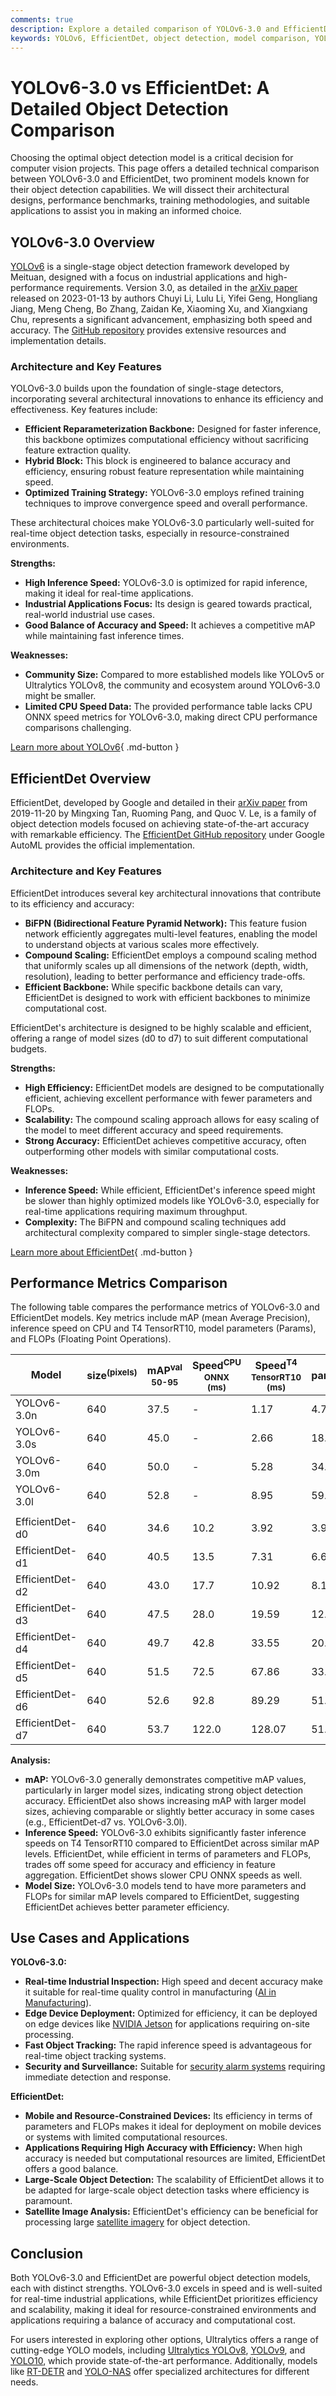 ```yaml
---
comments: true
description: Explore a detailed comparison of YOLOv6-3.0 and EfficientDet including benchmarks, architectures, and applications for optimal object detection model choice.
keywords: YOLOv6, EfficientDet, object detection, model comparison, YOLOv6-3.0, EfficientDet-d7, computer vision, benchmarks, architecture, real-time detection
---
```


# YOLOv6-3.0 vs EfficientDet: A Detailed Object Detection Comparison

Choosing the optimal object detection model is a critical decision for computer vision projects. This page offers a detailed technical comparison between YOLOv6-3.0 and EfficientDet, two prominent models known for their object detection capabilities. We will dissect their architectural designs, performance benchmarks, training methodologies, and suitable applications to assist you in making an informed choice.

<script async src="https://cdn.jsdelivr.net/npm/chart.js"></script>
<script defer src="../../javascript/benchmark.js"></script>

<canvas id="modelComparisonChart" width="1024" height="400" active-models='["YOLOv6-3.0", "EfficientDet"]'></canvas>

## YOLOv6-3.0 Overview

[YOLOv6](https://docs.ultralytics.com/models/yolov6/) is a single-stage object detection framework developed by Meituan, designed with a focus on industrial applications and high-performance requirements. Version 3.0, as detailed in the [arXiv paper](https://arxiv.org/abs/2301.05586) released on 2023-01-13 by authors Chuyi Li, Lulu Li, Yifei Geng, Hongliang Jiang, Meng Cheng, Bo Zhang, Zaidan Ke, Xiaoming Xu, and Xiangxiang Chu, represents a significant advancement, emphasizing both speed and accuracy. The [GitHub repository](https://github.com/meituan/YOLOv6) provides extensive resources and implementation details.

### Architecture and Key Features

YOLOv6-3.0 builds upon the foundation of single-stage detectors, incorporating several architectural innovations to enhance its efficiency and effectiveness. Key features include:

- **Efficient Reparameterization Backbone:** Designed for faster inference, this backbone optimizes computational efficiency without sacrificing feature extraction quality.
- **Hybrid Block:** This block is engineered to balance accuracy and efficiency, ensuring robust feature representation while maintaining speed.
- **Optimized Training Strategy:** YOLOv6-3.0 employs refined training techniques to improve convergence speed and overall performance.

These architectural choices make YOLOv6-3.0 particularly well-suited for real-time object detection tasks, especially in resource-constrained environments.

**Strengths:**

- **High Inference Speed:** YOLOv6-3.0 is optimized for rapid inference, making it ideal for real-time applications.
- **Industrial Applications Focus:** Its design is geared towards practical, real-world industrial use cases.
- **Good Balance of Accuracy and Speed:** It achieves a competitive mAP while maintaining fast inference times.

**Weaknesses:**

- **Community Size:** Compared to more established models like YOLOv5 or Ultralytics YOLOv8, the community and ecosystem around YOLOv6-3.0 might be smaller.
- **Limited CPU Speed Data:** The provided performance table lacks CPU ONNX speed metrics for YOLOv6-3.0, making direct CPU performance comparisons challenging.

[Learn more about YOLOv6](https://docs.ultralytics.com/models/yolov6/){ .md-button }

## EfficientDet Overview

EfficientDet, developed by Google and detailed in their [arXiv paper](https://arxiv.org/abs/1911.09070) from 2019-11-20 by Mingxing Tan, Ruoming Pang, and Quoc V. Le, is a family of object detection models focused on achieving state-of-the-art accuracy with remarkable efficiency. The [EfficientDet GitHub repository](https://github.com/google/automl/tree/master/efficientdet) under Google AutoML provides the official implementation.

### Architecture and Key Features

EfficientDet introduces several key architectural innovations that contribute to its efficiency and accuracy:

- **BiFPN (Bidirectional Feature Pyramid Network):** This feature fusion network efficiently aggregates multi-level features, enabling the model to understand objects at various scales more effectively.
- **Compound Scaling:** EfficientDet employs a compound scaling method that uniformly scales up all dimensions of the network (depth, width, resolution), leading to better performance and efficiency trade-offs.
- **Efficient Backbone:** While specific backbone details can vary, EfficientDet is designed to work with efficient backbones to minimize computational cost.

EfficientDet's architecture is designed to be highly scalable and efficient, offering a range of model sizes (d0 to d7) to suit different computational budgets.

**Strengths:**

- **High Efficiency:** EfficientDet models are designed to be computationally efficient, achieving excellent performance with fewer parameters and FLOPs.
- **Scalability:** The compound scaling approach allows for easy scaling of the model to meet different accuracy and speed requirements.
- **Strong Accuracy:** EfficientDet achieves competitive accuracy, often outperforming other models with similar computational costs.

**Weaknesses:**

- **Inference Speed:** While efficient, EfficientDet's inference speed might be slower than highly optimized models like YOLOv6-3.0, especially for real-time applications requiring maximum throughput.
- **Complexity:** The BiFPN and compound scaling techniques add architectural complexity compared to simpler single-stage detectors.

[Learn more about EfficientDet](https://github.com/google/automl/tree/master/efficientdet){ .md-button }

## Performance Metrics Comparison

The following table compares the performance metrics of YOLOv6-3.0 and EfficientDet models. Key metrics include mAP (mean Average Precision), inference speed on CPU and T4 TensorRT10, model parameters (Params), and FLOPs (Floating Point Operations).

| Model           | size<sup>(pixels) | mAP<sup>val<br>50-95 | Speed<sup>CPU ONNX<br>(ms) | Speed<sup>T4 TensorRT10<br>(ms) | params<sup>(M) | FLOPs<sup>(B) |
| --------------- | ----------------- | -------------------- | -------------------------- | ------------------------------- | -------------- | ------------- |
| YOLOv6-3.0n     | 640               | 37.5                 | -                          | 1.17                            | 4.7            | 11.4          |
| YOLOv6-3.0s     | 640               | 45.0                 | -                          | 2.66                            | 18.5           | 45.3          |
| YOLOv6-3.0m     | 640               | 50.0                 | -                          | 5.28                            | 34.9           | 85.8          |
| YOLOv6-3.0l     | 640               | 52.8                 | -                          | 8.95                            | 59.6           | 150.7         |
|                 |                   |                      |                            |                                 |                |               |
| EfficientDet-d0 | 640               | 34.6                 | 10.2                       | 3.92                            | 3.9            | 2.54          |
| EfficientDet-d1 | 640               | 40.5                 | 13.5                       | 7.31                            | 6.6            | 6.1           |
| EfficientDet-d2 | 640               | 43.0                 | 17.7                       | 10.92                           | 8.1            | 11.0          |
| EfficientDet-d3 | 640               | 47.5                 | 28.0                       | 19.59                           | 12.0           | 24.9          |
| EfficientDet-d4 | 640               | 49.7                 | 42.8                       | 33.55                           | 20.7           | 55.2          |
| EfficientDet-d5 | 640               | 51.5                 | 72.5                       | 67.86                           | 33.7           | 130.0         |
| EfficientDet-d6 | 640               | 52.6                 | 92.8                       | 89.29                           | 51.9           | 226.0         |
| EfficientDet-d7 | 640               | 53.7                 | 122.0                      | 128.07                          | 51.9           | 325.0         |

**Analysis:**

- **mAP:** YOLOv6-3.0 generally demonstrates competitive mAP values, particularly in larger model sizes, indicating strong object detection accuracy. EfficientDet also shows increasing mAP with larger model sizes, achieving comparable or slightly better accuracy in some cases (e.g., EfficientDet-d7 vs. YOLOv6-3.0l).
- **Inference Speed:** YOLOv6-3.0 exhibits significantly faster inference speeds on T4 TensorRT10 compared to EfficientDet across similar mAP levels. EfficientDet, while efficient in terms of parameters and FLOPs, trades off some speed for accuracy and efficiency in feature aggregation. EfficientDet shows slower CPU ONNX speeds as well.
- **Model Size:** YOLOv6-3.0 models tend to have more parameters and FLOPs for similar mAP levels compared to EfficientDet, suggesting EfficientDet achieves better parameter efficiency.

## Use Cases and Applications

**YOLOv6-3.0:**

- **Real-time Industrial Inspection:** High speed and decent accuracy make it suitable for real-time quality control in manufacturing ([AI in Manufacturing](https://www.ultralytics.com/solutions/ai-in-manufacturing)).
- **Edge Device Deployment:** Optimized for efficiency, it can be deployed on edge devices like [NVIDIA Jetson](https://docs.ultralytics.com/guides/nvidia-jetson/) for applications requiring on-site processing.
- **Fast Object Tracking:** The rapid inference speed is advantageous for real-time object tracking systems.
- **Security and Surveillance:** Suitable for [security alarm systems](https://www.ultralytics.com/blog/security-alarm-system-projects-with-ultralytics-yolov8) requiring immediate detection and response.

**EfficientDet:**

- **Mobile and Resource-Constrained Devices:** Its efficiency in terms of parameters and FLOPs makes it ideal for deployment on mobile devices or systems with limited computational resources.
- **Applications Requiring High Accuracy with Efficiency:** When high accuracy is needed but computational resources are limited, EfficientDet offers a good balance.
- **Large-Scale Object Detection:** The scalability of EfficientDet allows it to be adapted for large-scale object detection tasks where efficiency is paramount.
- **Satellite Image Analysis:** EfficientDet's efficiency can be beneficial for processing large [satellite imagery](https://www.ultralytics.com/blog/using-computer-vision-to-analyse-satellite-imagery) for object detection.

## Conclusion

Both YOLOv6-3.0 and EfficientDet are powerful object detection models, each with distinct strengths. YOLOv6-3.0 excels in speed and is well-suited for real-time industrial applications, while EfficientDet prioritizes efficiency and scalability, making it ideal for resource-constrained environments and applications requiring a balance of accuracy and computational cost.

For users interested in exploring other options, Ultralytics offers a range of cutting-edge YOLO models, including [Ultralytics YOLOv8](https://docs.ultralytics.com/models/yolov8/), [YOLOv9](https://docs.ultralytics.com/models/yolov9/), and [YOLO10](https://docs.ultralytics.com/models/yolov10/), which provide state-of-the-art performance. Additionally, models like [RT-DETR](https://docs.ultralytics.com/models/rtdetr/) and [YOLO-NAS](https://docs.ultralytics.com/models/yolo-nas/) offer specialized architectures for different needs.
